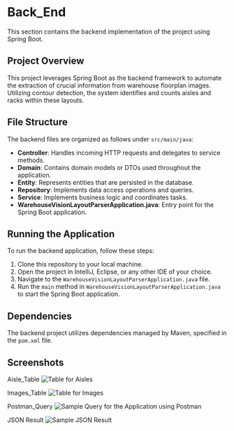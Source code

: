 # Back_End

This section contains the backend implementation of the project using Spring Boot.

## Project Overview

This project leverages Spring Boot as the backend framework to automate the extraction of crucial information from warehouse floorplan images. Utilizing contour detection, the system identifies and counts aisles and racks within these layouts.

## File Structure

The backend files are organized as follows under `src/main/java`:

- **Controller**: Handles incoming HTTP requests and delegates to service methods.
- **Domain**: Contains domain models or DTOs used throughout the application.
- **Entity**: Represents entities that are persisted in the database.
- **Repository**: Implements data access operations and queries.
- **Service**: Implements business logic and coordinates tasks.
- **WarehouseVisionLayoutParserApplication.java**: Entry point for the Spring Boot application.

## Running the Application

To run the backend application, follow these steps:

1. Clone this repository to your local machine.
2. Open the project in IntelliJ, Eclipse, or any other IDE of your choice.
3. Navigate to the `WarehouseVisionLayoutParserApplication.java` file.
4. Run the `main` method in `WarehouseVisionLayoutParserApplication.java` to start the Spring Boot application.

## Dependencies

The backend project utilizes dependencies managed by Maven, specified in the `pom.xml` file.

## Screenshots

Aisle_Table
![Table for Aisles](Warehouse_Vision_Layout_Parser/Screenshots/aisles_table.png)

Images_Table
![Table for Images](Warehouse_Vision_Layout_Parser/Screenshots/image_table.png)

Postman_Query
![Sample Query for the Application using Postman](Warehouse_Vision_Layout_Parser/Screenshots/postman_query.png)

JSON Result
![Sample JSON Result](Warehouse_Vision_Layout_Parser/Screenshots/Sample_JSON_result.png)

